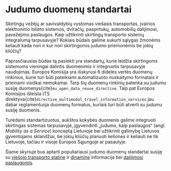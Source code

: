 # Judumo duomenų standartai

Skirtingų vežėjų ar savivaldybių vystomas viešasis transportas, įvairios elektroninio bilieto sistemos, dviračių,
paspirtukų, automobilių dalijimosi, pavežėjimo paslaugos. Kaip užtikrinti skirtingų transporto sistemų integralumą
tarpusavyje? Kokiais būdais galime sukurti sąlygas žmonėms keliauti kada nori ir kur nori skirtingomis judumo
priemonėmis be jokių kliūčių?

Paprasčiausias būdas tą pasiekti yra standartų, kurie leidžia skirtingoms sistemoms vieningai dalintis duomenimis ir
integruotis tarpusavyje naudojimas. Europos Komisija yra išskyrusi 6 didelės
vertės duomenų rinkinius, kurie turi būti pateikiami automatizuoto nuskaitymo formatais ir
prieinami visiškai nemokamai. Tarp šių duomenų rinkinių patenka su judumu susiję
duomenys{cite}`eu_open_data_reuse_directive`. Taip pat Europos Komisijos išleista ITS
direktyva{cite}`directive_multimodal_travel_information_services` jau dabar reglamentuoja duomenų formatus, kuriais turi
būti
atverti su judumu susiję duomenis.

Turėdami standartizuotus, aukštos kokybės duomenis galime integruoti skirtingas sistemas tarpusavyje, įgyvendinti
„judumo, kaip
paslaugos“ (angl. *Mobility as a Service*) konceptą Lietuvoje bei užtikrinti galimybę Lietuvos gyventojams sklandžiai,
be jokių kliūčių planuoti keliones ir keliauti ne tik Lietuvoje, tačiau ir visoje Europos Sąjungoje ar pasaulyje.

Šiame skyriuje bus aptarti populiariausi judumo duomenų standartai susiję
su [viešojo transporto statine](statiniai-duomenys) ir
[dinamine](dinaminiai-duomenys) informacija bei [dalijimosi paslaugomis](dalijimosi-paslaugos).